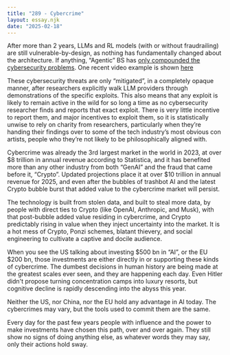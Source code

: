 ```yaml
---
title: "289 - Cybercrime"
layout: essay.njk
date: "2025-02-18"
---
```


After more than 2 years, LLMs and RL models (with or without fraudrailing) are still vulnerable-by-design, as nothing has fundamentally changed about the architecture. If anything, “Agentic” BS has [only compounded the cybersecurity problems](https://embracethered.com/blog/posts/2025/chatgpt-operator-prompt-injection-exploits/). One recent video example is shown [here](https://www.youtube.com/watch?v=WAtTs00Qev8&ab_channel=EmbraceTheRed)

These cybersecurity threats are only “mitigated”, in a completely opaque manner, after researchers explicitly walk LLM providers through demonstrations of the specific exploits. This also means that any exploit is likely to remain active in the wild for so long a time as no cybersecurity researcher finds and reports that exact exploit. There is very little incentive to report them, and major incentives to exploit them, so it is statistically unwise to rely on charity from researchers, particularly when they’re handing their findings over to some of the tech industry’s most obvious con artists, people who they’re not likely to be philosophically aligned with.

Cybercrime was already the 3rd largest market in the world in 2023, at over $8 trillion in annual revenue according to Statistica, and it has benefited more than any other industry from both “GenAI” and the fraud that came before it, “Crypto”. Updated projections place it at over $10 trillion in annual revenue for 2025, and even after the bubbles of trashbot AI and the latest Crypto bubble burst that added value to the cybercrime market will persist.

The technology is built from stolen data, and built to steal more data, by people with direct ties to Crypto (like OpenAI, Anthropic, and Musk), with that post-bubble added value residing in cybercrime, and Crypto predictably rising in value when they inject uncertainty into the market. It is a hot mess of Crypto, Ponzi schemes, blatant thievery, and social engineering to cultivate a captive and docile audience.

When you see the US talking about investing $500 bn in “AI”, or the EU $200 bn, those investments are either directly in or supporting these kinds of cybercrime. The dumbest decisions in human history are being made at the greatest scales ever seen, and they are happening each day. Even Hitler didn't propose turning concentration camps into luxury resorts, but cognitive decline is rapidly descending into the abyss this year.

Neither the US, nor China, nor the EU hold any advantage in AI today. The cybercrimes may vary, but the tools used to commit them are the same.

Every day for the past few years people with influence and the power to make investments have chosen this path, over and over again. They still show no signs of doing anything else, as whatever words they may say, only their actions hold sway.